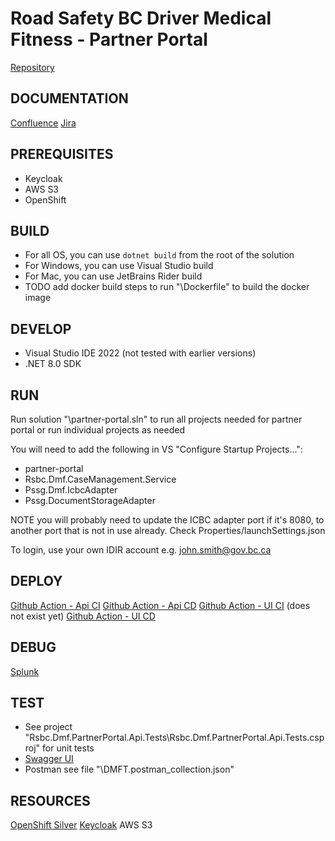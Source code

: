 # Road Safety BC Driver Medical Fitness - Partner Portal
[Repository](https://github.com/bcgov/rsbc-dmf/tree/main/partner-portal)

## DOCUMENTATION
[Confluence](https://jag.gov.bc.ca/wiki/display/DFTP/%5BProject+Base%5D+-+Partners+Portal)
[Jira](https://jag.gov.bc.ca/jirarsi/secure/RapidBoard.jspa?rapidView=2503&projectKey=DFTDP)

## PREREQUISITES
- Keycloak
- AWS S3
- OpenShift

## BUILD
- For all OS, you can use `dotnet build` from the root of the solution
- For Windows, you can use Visual Studio build
- For Mac, you can use JetBrains Rider build
- TODO add docker build steps to run "\Dockerfile" to build the docker image

## DEVELOP
- Visual Studio IDE 2022 (not tested with earlier versions)
- .NET 8.0 SDK

## RUN
Run solution "\partner-portal.sln" to run all projects needed for partner portal or run individual projects as needed

You will need to add the following in VS "Configure Startup Projects...":
- partner-portal
- Rsbc.Dmf.CaseManagement.Service
- Pssg.Dmf.IcbcAdapter
- Pssg.DocumentStorageAdapter

NOTE you will probably need to update the ICBC adapter port if it's 8080, to another port that is not in use already. Check Properties/launchSettings.json

To login, use your own IDIR account e.g. john.smith@gov.bc.ca

## DEPLOY
[Github Action - Api CI](https://github.com/bcgov/rsbc-dmf/actions/workflows/ci-partner-portal-api.yml)
[Github Action - Api CD](https://github.com/bcgov/rsbc-dmf/actions/workflows/cd-partner-portal-api.yml)
[Github Action - UI CI](https://github.com/bcgov/rsbc-dmf/actions/workflows/ci-partner-portal-ui.yml) (does not exist yet)
[Github Action - UI CD](https://github.com/bcgov/rsbc-dmf/actions/workflows/cd-partner-portal-ui.yml)

## DEBUG
[Splunk](https://splunk.jag.gov.bc.ca/)

## TEST
- See project "Rsbc.Dmf.PartnerPortal.Api.Tests\Rsbc.Dmf.PartnerPortal.Api.Tests.csproj" for unit tests
- [Swagger UI](http://localhost:8080/swagger/index.html)
- Postman see file "\DMFT.postman_collection.json"

## RESOURCES
[OpenShift Silver](https://oauth-openshift.apps.silver.devops.gov.bc.ca/oauth/authorize?client_id=console&redirect_uri=https%3A%2F%2Fconsole.apps.silver.devops.gov.bc.ca%2Fauth%2Fcallback&response_type=code&scope=user%3Afull&state=bd57c0b6)
[Keycloak](https://test.healthprovideridentityportal.gov.bc.ca/)
AWS S3
